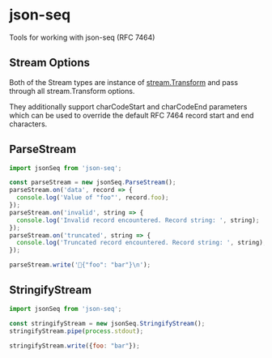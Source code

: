 # json-seq
Tools for working with json-seq (RFC 7464)

## Stream Options

Both of the Stream types are instance of [stream.Transform](https://nodejs.org/api/stream.html#stream_class_stream_transform) and pass through all stream.Transform options.

They additionally support charCodeStart and charCodeEnd parameters which can be used to override the default RFC 7464 record start and end characters.

## ParseStream

```javascript
import jsonSeq from 'json-seq';

const parseStream = new jsonSeq.ParseStream();
parseStream.on('data', record => {
  console.log('Value of "foo"', record.foo);
});
parseStream.on('invalid', string => {
  console.log('Invalid record encountered. Record string: ', string);
});
parseStream.on('truncated', string => {
  console.log('Truncated record encountered. Record string: ', string);
});

parseStream.write('{"foo": "bar"}\n');

```

## StringifyStream

```javascript
import jsonSeq from 'json-seq';

const stringifyStream = new jsonSeq.StringifyStream();
stringifyStream.pipe(process.stdout);

stringifyStream.write({foo: "bar"});
```

